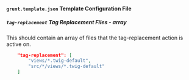 #### `grunt.template.json` Template Configuration File
##### `tag-replacement` Tag Replacement Files *- array*
This should contain an array of files that the tag-replacement action is active on.
```json
	"tag-replacement": [
		"views/*.twig-default",
		"src/*/views/*.twig-default"
	]
```
